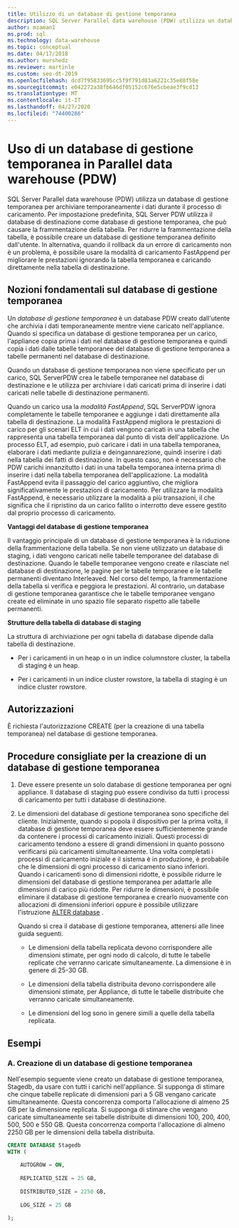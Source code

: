 ```yaml
---
title: Utilizzo di un database di gestione temporanea
description: SQL Server Parallel data warehouse (PDW) utilizza un database di gestione temporanea per archiviare temporaneamente i dati durante il processo di caricamento.
author: mzaman1
ms.prod: sql
ms.technology: data-warehouse
ms.topic: conceptual
ms.date: 04/17/2018
ms.author: murshedz
ms.reviewer: martinle
ms.custom: seo-dt-2019
ms.openlocfilehash: dcd7f95833695cc5f9f791d83a6221c35e88f58e
ms.sourcegitcommit: e042272a38fb646df05152c676e5cbeae3f9cd13
ms.translationtype: MT
ms.contentlocale: it-IT
ms.lasthandoff: 04/27/2020
ms.locfileid: "74400286"
---
```

# <a name="using-a-staging-database-in-parallel-data-warehouse-pdw"></a>Uso di un database di gestione temporanea in Parallel data warehouse (PDW)
SQL Server Parallel data warehouse (PDW) utilizza un database di gestione temporanea per archiviare temporaneamente i dati durante il processo di caricamento. Per impostazione predefinita, SQL Server PDW utilizza il database di destinazione come database di gestione temporanea, che può causare la frammentazione della tabella. Per ridurre la frammentazione della tabella, è possibile creare un database di gestione temporanea definito dall'utente. In alternativa, quando il rollback da un errore di caricamento non è un problema, è possibile usare la modalità di caricamento FastAppend per migliorare le prestazioni ignorando la tabella temporanea e caricando direttamente nella tabella di destinazione.  
  
## <a name="staging-database-basics"></a><a name="StagingDatabase"></a>Nozioni fondamentali sul database di gestione temporanea  
Un *database di gestione temporanea* è un database PDW creato dall'utente che archivia i dati temporaneamente mentre viene caricato nell'appliance. Quando si specifica un database di gestione temporanea per un carico, l'appliance copia prima i dati nel database di gestione temporanea e quindi copia i dati dalle tabelle temporanee del database di gestione temporanea a tabelle permanenti nel database di destinazione.  
  
Quando un database di gestione temporanea non viene specificato per un carico, SQL ServerPDW crea le tabelle temporanee nel database di destinazione e le utilizza per archiviare i dati caricati prima di inserire i dati caricati nelle tabelle di destinazione permanenti.  
  
Quando un carico usa la *modalità FastAppend*, SQL ServerPDW ignora completamente le tabelle temporanee e aggiunge i dati direttamente alla tabella di destinazione. La modalità FastAppend migliora le prestazioni di carico per gli scenari ELT in cui i dati vengono caricati in una tabella che rappresenta una tabella temporanea dal punto di vista dell'applicazione. Un processo ELT, ad esempio, può caricare i dati in una tabella temporanea, elaborare i dati mediante pulizia e deingannarezione, quindi inserire i dati nella tabella dei fatti di destinazione. In questo caso, non è necessario che PDW carichi innanzitutto i dati in una tabella temporanea interna prima di inserire i dati nella tabella temporanea dell'applicazione. La modalità FastAppend evita il passaggio del carico aggiuntivo, che migliora significativamente le prestazioni di caricamento. Per utilizzare la modalità FastAppend, è necessario utilizzare la modalità a più transazioni, il che significa che il ripristino da un carico fallito o interrotto deve essere gestito dal proprio processo di caricamento.  
  
**Vantaggi del database di gestione temporanea**  
  
Il vantaggio principale di un database di gestione temporanea è la riduzione della frammentazione della tabella. Se non viene utilizzato un database di staging, i dati vengono caricati nelle tabelle temporanee del database di destinazione. Quando le tabelle temporanee vengono create e rilasciate nel database di destinazione, le pagine per le tabelle temporanee e le tabelle permanenti diventano Interleaved. Nel corso del tempo, la frammentazione della tabella si verifica e peggiora le prestazioni. Al contrario, un database di gestione temporanea garantisce che le tabelle temporanee vengano create ed eliminate in uno spazio file separato rispetto alle tabelle permanenti.  
  
**Strutture della tabella di database di staging**  
  
La struttura di archiviazione per ogni tabella di database dipende dalla tabella di destinazione.  
  
-   Per i caricamenti in un heap o in un indice columnstore cluster, la tabella di staging è un heap.  
  
-   Per i caricamenti in un indice cluster rowstore, la tabella di staging è un indice cluster rowstore.  
  
## <a name="permissions"></a><a name="Permissions"></a>Autorizzazioni  
È richiesta l'autorizzazione CREATE (per la creazione di una tabella temporanea) nel database di gestione temporanea. 

<!-- MISSING LINKS

For more information, see [Grant Permissions to load data](grant-permissions-to-load-data.md).  

-->
  
## <a name="best-practices-for-creating-a-staging-database"></a><a name="CreatingStagingDatabase"></a>Procedure consigliate per la creazione di un database di gestione temporanea  
  
1.  Deve essere presente un solo database di gestione temporanea per ogni appliance. Il database di staging può essere condiviso da tutti i processi di caricamento per tutti i database di destinazione.  
  
2.  Le dimensioni del database di gestione temporanea sono specifiche del cliente. Inizialmente, quando si popola il dispositivo per la prima volta, il database di gestione temporanea deve essere sufficientemente grande da contenere i processi di caricamento iniziali. Questi processi di caricamento tendono a essere di grandi dimensioni in quanto possono verificarsi più caricamenti simultaneamente. Una volta completati i processi di caricamento iniziale e il sistema è in produzione, è probabile che le dimensioni di ogni processo di caricamento siano inferiori. Quando i caricamenti sono di dimensioni ridotte, è possibile ridurre le dimensioni del database di gestione temporanea per adattarle alle dimensioni di carico più ridotte. Per ridurre le dimensioni, è possibile eliminare il database di gestione temporanea e crearlo nuovamente con allocazioni di dimensioni inferiori oppure è possibile utilizzare l'istruzione [ALTER database](../t-sql/statements/alter-database-transact-sql.md?tabs=sqlpdw) .  
  
    Quando si crea il database di gestione temporanea, attenersi alle linee guida seguenti.  
  
    -   Le dimensioni della tabella replicata devono corrispondere alle dimensioni stimate, per ogni nodo di calcolo, di tutte le tabelle replicate che verranno caricate simultaneamente. La dimensione è in genere di 25-30 GB.  
  
    -   Le dimensioni della tabella distribuita devono corrispondere alle dimensioni stimate, per Appliance, di tutte le tabelle distribuite che verranno caricate simultaneamente.  
  
    -   Le dimensioni del log sono in genere simili a quelle della tabella replicata.  
  
## <a name="examples"></a><a name="Examples"></a>Esempi  
  
### <a name="a-create-a-staging-database"></a>A. Creazione di un database di gestione temporanea 
Nell'esempio seguente viene creato un database di gestione temporanea, Stagedb, da usare con tutti i carichi nell'appliance. Si supponga di stimare che cinque tabelle replicate di dimensioni pari a 5 GB vengano caricate simultaneamente. Questa concorrenza comporta l'allocazione di almeno 25 GB per la dimensione replicata. Si supponga di stimare che vengano caricate simultaneamente sei tabelle distribuite di dimensioni 100, 200, 400, 500, 500 e 550 GB. Questa concorrenza comporta l'allocazione di almeno 2250 GB per le dimensioni della tabella distribuita.  
  
```sql  
CREATE DATABASE Stagedb  
WITH (  
  
    AUTOGROW = ON,  
  
    REPLICATED_SIZE = 25 GB,  
  
    DISTRIBUTED_SIZE = 2250 GB,  
  
    LOG_SIZE = 25 GB  
  
);  
```  

<!-- MISSING LINKS
 
## See Also  
[Common metadata query examples](metadata-query-examples.md)  

-->
  

